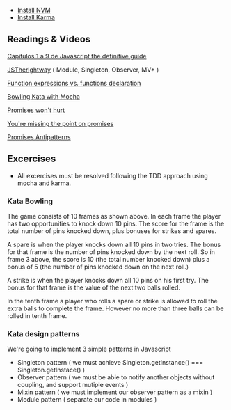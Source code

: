 - [Install NVM](https://github.com/creationix/nvm)
- [Install Karma](http://karma-runner.github.io/0.8/intro/installation.html)

## Readings & Videos

[Capitulos 1 a 9 de Javascript the definitive guide](https://calibre.zauberlabs.com/calibre/browse/search?query=javascript+definitive+guide)

[JSTherightway](http://jstherightway.org/#patterns) ( Module, Singleton, Observer, MV* )

[Function expressions vs. functions declaration](http://kangax.github.io/nfe/)

[Bowling Kata with Mocha](http://vimeo.com/53048454)

[Promises won't hurt](http://nodeschool.io/#promiseitwonthurt)

[You're missing the point on promises](https://gist.github.com/domenic/3889970)

[Promises Antipatterns](http://taoofcode.net/promise-anti-patterns/?utm_source=javascriptweekly&utm_medium=email)




## Excercises

- All excercises must be resolved following the TDD approach using mocha and karma.

### Kata Bowling
 
The game consists of 10 frames as shown above.  In each frame the player has
two opportunities to knock down 10 pins.  The score for the frame is the total
number of pins knocked down, plus bonuses for strikes and spares.

A spare is when the player knocks down all 10 pins in two tries.  The bonus for
that frame is the number of pins knocked down by the next roll.  So in frame 3
above, the score is 10 (the total number knocked down) plus a bonus of 5 (the
number of pins knocked down on the next roll.)

A strike is when the player knocks down all 10 pins on his first try.  The bonus
for that frame is the value of the next two balls rolled.

In the tenth frame a player who rolls a spare or strike is allowed to roll the extra
balls to complete the frame.  However no more than three balls can be rolled in
tenth frame.

### Kata design patterns

We're going to implement 3 simple patterns in Javascript

- Singleton pattern ( we must achieve   Singleton.getInstance() === Singleton.getInstace() )
- Observer pattern ( we must be able to notify another objects without coupling, and support mutiple events )
- Mixin pattern ( we must implement our observer pattern as a mixin ) 
- Module pattern ( separate our code in modules )
